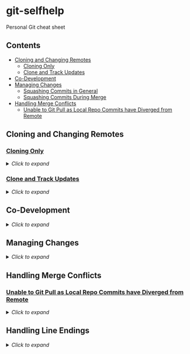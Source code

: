 # git-selfhelp

Personal Git cheat sheet

## Contents
- [Cloning and Changing Remotes](#cloning-and-changing-remotes)
    - [Cloning Only](#cloning-only)
    - [Clone and Track Updates](#clone-and-track-updates)
- [Co-Development](#co-development)
- [Managing Changes](#managing-changes)
    - [Squashing Commits in General](#squashing-commits-in-general)
    - [Squashing Commits During Merge](#squashing-commits-during-merge)
- [Handling Merge Conflicts](#handling-merge-conflicts)
    - [Unable to Git Pull as Local Repo Commits have Diverged from Remote](#unable-to-git-pull-as-local-repo-commits-have-diverged-from-remote)

## Cloning and Changing Remotes

### <u>Cloning Only</u>

<details>
<summary><i>Click to expand</i></summary>

### Objective

To quickly clone a public repo into a private repo. <i>Caveat: clone of public repo on local machine is not usable for development.</i>

### Steps

1. Clone the public repo onto local machine. This includes all branches and commit history, but without any link back to the Github repo, i.e. you will not able to `git fetch` again.

    ```
    git clone --bare <public repo url> <local folder name>
    ```

1. Create private repo on Github.

1. Enter local folder.

    ```
    cd <local folder name>
    ```

1. Push the local version of the contents of public repo to the private repo. 

    ```
    git push --mirror <private repo url>
    ```

1. Delete local folder. 

    ```
    cd ..
    ```

    ```
    rm -rf <local folder name>
    ```

1. Clone private repo.

    ```
    git clone <private repo url> <local folder name>
    ```

1. To setup the new local folder to track changes in the public repo, see steps 7 onward in the [next section](#clone-and-track-updates) to create a tracking remote.

</details>

### <u>Clone and Track Updates</u>

<details>
<summary><i>Click to expand</i></summary>

### Objective

To clone a public repo into a private repo and <u>track changes of the public repo</u>.

### Steps

1. Clone the public repo onto local machine.

    ```text
    git clone <public repo url> <local folder name>
    ```

1. Create private repo on Github.

1. Enter local folder.

    ```text
    cd <local folder name>
    ```

1. Change remote for `origin` for local folder to private repo. `origin` is the default pull/push Git repo for local folder.

    ```text
    git remote set-url origin <private repo url>
    ```

1. Check that the origin remote has been changed.

    ```text
    git remote -v
    ```
        
        > origin <private repo url> (fetch)
        > origin <private repo url> (push)
        

    Alternatively, check that the remote "origin" is set to private repo url in the git config file.

    ```text
    cat .git/config
    ```

1. Push cloned files to `main` branch on private repo. This also sets the upstream for `main` to the `origin` remote. 

    ```text
    git push origin main
    ```

1. Create branch to track public repo.

    ```text
    git branch <tracking branch name>
    ```

1. Create new remote to track public repo.

    ```text
    git remote add <new remote name> <public repo url>
    ```

1. Check that the new tracking remote has been created.

    ```text
    git remote -v
    ```

1. Fetch the branch info from the new tracking remote (aka the public repo).

    ```text
    git fetch <new remote name>
    ```

1. Change the upstream for the new tracking branch to the new tracking remote.

    ```text
    git branch <tracking branch name> --set-upstream-to <tracking remote name>/<branch on public repo>
    ```

1. Check that the main development branch is tracking the private repo and the tracking branch is tracking the public repo.

    ```text
    cat .git/config
    ```

</details>

## Co-Development

<details>

<summary><i>Click to expand</i></summary>

### Managing Branches

Create new feature on new working branch.

1. Create new working branch from existing branch (e.g. 'development').

    ```
    git checkout -b <new branch name> <existing branch name>
    ```

1. Push the new branch to Github (or remote). 

    ```
    git push --set-upstream <remote name> <new branch name>
    ```

</details>

## Managing Changes

<details>

<summary><i>Click to expand</i></summary>

### <u>Squashing Commits in General</u>

1. View commit history.

    ```
    git log --oneline
    ```

1. Squash *x* past commits.

    ```
    git rebase -i HEAD~<x>
    ```

    1. An editor will open. 
    1. Use `pick` or `p` to retain specific commits. Use `squash` or `s` to combine specific commits. 
    1. Once done, save the file and close.
    1. Another editor will open with the new commit messages for further editing if required. 
    1. Once done, save the file and close. 

### <u>Squashing Commits During Merge</U>

To clean up commits on one branch (e.g. dev branch) when merging it into another (e.g. main branch). 

1. Switch to main branch.

    ```
    git switch <main branch>
    ```

1. Use `--squash` flag when merging incoming branch (e.g. dev branch).

    ```
    git merge --squash <dev branch>
    ```

1. Commit the changed files with a single commit message. 

1. Push to recipient branch (e.g. main branch), create Pull Request on GitHub, and merge Pull Request. 

</details>

## Handling Merge Conflicts

### <u>Unable to Git Pull as Local Repo Commits have Diverged from Remote</u>

<details>
<summary><i>Click to expand</i></summary>

- Fetch changes made to the upstream since the last `git fetch`, merge to local branch, and apply existing local commits to the top of the updated local branch (aka "rebasing the local branch on top of the upstream branch after fetching"). (<i>[Explainer](https://gitolite.com/git-pull--rebase)</i>)

    ```
    git pull --rebase
    ```

</details>

## Handling Line Endings

<details>
<summary><i>Click to expand</i></summary>

### <u>Set global default line endings for Linux</u>

```
git config --global core.autocrlf input
```

### <u>Set global default line endings for Windows</u>

```
git config --global core.autocrlf true
```

</details>